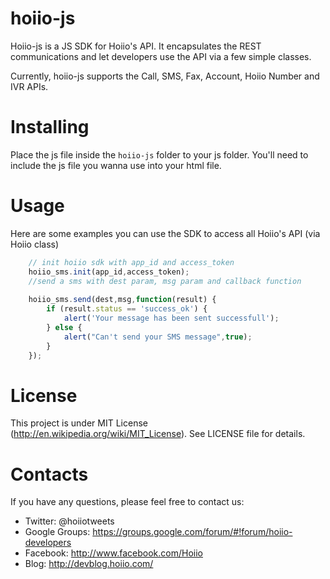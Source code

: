 # hoiio-js
Hoiio-js is a JS SDK for Hoiio's API. It encapsulates the REST 
communications and let developers use the API via a few simple classes.

Currently, hoiio-js supports the Call, SMS, Fax, Account, Hoiio Number and IVR APIs.


# Installing
Place the js file inside the ```hoiio-js``` folder to your js folder. 
You'll need to include the js file you wanna use into your html file.


# Usage
Here are some examples you can use the SDK to access all Hoiio's API (via Hoiio class)

``` javascript
	// init hoiio sdk with app_id and access_token
	hoiio_sms.init(app_id,access_token);
	//send a sms with dest param, msg param and callback function 
	
	hoiio_sms.send(dest,msg,function(result) {
		if (result.status == 'success_ok') {
			alert('Your message has been sent successfull');
		} else {
			alert("Can't send your SMS message",true);
		}
	});
```

# License
This project is under MIT License (http://en.wikipedia.org/wiki/MIT_License).
See LICENSE file for details.


# Contacts
If you have any questions, please feel free to contact us:

* Twitter:        @hoiiotweets
* Google Groups:  https://groups.google.com/forum/#!forum/hoiio-developers
* Facebook:       http://www.facebook.com/Hoiio
* Blog:           http://devblog.hoiio.com/
